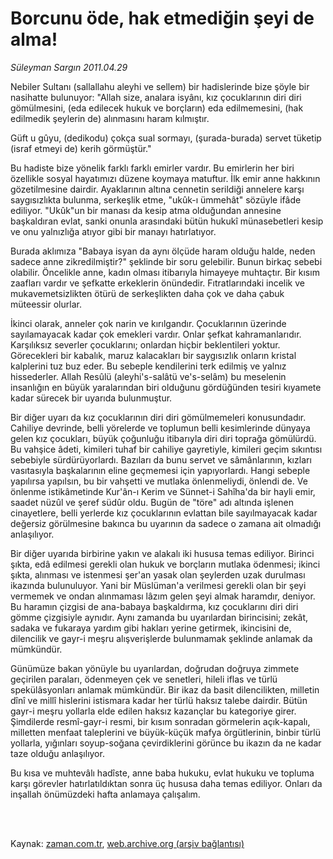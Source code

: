 # Borcunu öde, hak etmediğin şeyi de alma!

*Süleyman Sargın 2011.04.29*

<td class="columnist-detail">
<p>Nebiler Sultanı (sallallahu aleyhi ve sellem) bir hadislerinde bize şöyle bir nasihatte bulunuyor: "Allah size, analara isyânı, kız çocuklarının diri diri gömülmesini, (eda edilecek hukuk ve borçların) eda edilmemesini, (hak edilmedik şeylerin de) alınmasını haram kılmıştır.</p>
<p>
<div id="haberMetinDiv">
<p>Güft u gûyu, (dedikodu) çokça sual sormayı, (şurada-burada) servet tüketip (israf etmeyi de) kerih görmüştür."
<p>Bu hadiste bize yönelik farklı farklı emirler vardır. Bu emirlerin her biri özellikle sosyal hayatımızı düzene koymaya matuftur. İlk emir anne hakkının gözetilmesine dairdir. Ayaklarının altına cennetin serildiği annelere karşı saygısızlıkta bulunma, serkeşlik etme, "ukûk-ı ümmehât" sözüyle ifâde ediliyor. "Ukûk"un bir manası da kesip atma olduğundan annesine başkaldıran evlat, sanki onunla arasındaki bütün hukukî münasebetleri kesip ve onu yalnızlığa atıyor gibi bir manayı hatırlatıyor.
<p>Burada aklımıza "Babaya isyan da aynı ölçüde haram olduğu halde, neden sadece anne zikredilmiştir?" şeklinde bir soru gelebilir. Bunun birkaç sebebi olabilir. Öncelikle anne, kadın olması itibarıyla himayeye muhtaçtır. Bir kısım zaafları vardır ve şefkatte erkeklerin önündedir. Fıtratlarındaki incelik ve mukavemetsizlikten ötürü de serkeşlikten daha çok ve daha çabuk müteessir olurlar.
<p>İkinci olarak, anneler çok narin ve kırılgandır. Çocuklarının üzerinde sayılamayacak kadar çok emekleri vardır. Onlar şefkat kahramanlarıdır. Karşılıksız severler çocuklarını; onlardan hiçbir beklentileri yoktur. Görecekleri bir kabalık, maruz kalacakları bir saygısızlık onların kristal kalplerini tuz buz eder. Bu sebeple kendilerini terk edilmiş ve yalnız hissederler. Allah Resûlü (aleyhi's-salâtü ve's-selâm) bu meselenin insanlığın en büyük yaralarından biri olduğunu gördüğünden tesiri kıyamete kadar sürecek bir uyarıda bulunmuştur.
<p>Bir diğer uyarı da kız çocuklarının diri diri gömülmemeleri konusundadır. Cahiliye devrinde, belli yörelerde ve toplumun belli kesimlerinde dünyaya gelen kız çocukları, büyük çoğunluğu itibarıyla diri diri toprağa gömülürdü. Bu vahşice âdeti, kimileri tuhaf bir cahiliye gayretiyle, kimileri geçim sıkıntısı sebebiyle sürdürüyorlardı. Bazıları da bunu servet ve sâmânlarının, kızları vasıtasıyla başkalarının eline geçmemesi için yapıyorlardı. Hangi sebeple yapılırsa yapılsın, bu bir vahşetti ve mutlaka önlenmeliydi, önlendi de. Ve önlenme istikâmetinde Kur'ân-ı Kerim ve Sünnet-i Sahîha'da bir hayli emir, saadet nüzûl ve şeref südûr oldu. Bugün de "töre" adı altında işlenen cinayetlere, belli yerlerde kız çocuklarının evlattan bile sayılmayacak kadar değersiz görülmesine bakınca bu uyarının da sadece o zamana ait olmadığı anlaşılıyor.
<p>Bir diğer uyarıda birbirine yakın ve alakalı iki hususa temas ediliyor. Birinci şıkta, edâ edilmesi gerekli olan hukuk ve borçların mutlaka ödenmesi; ikinci şıkta, alınması ve istenmesi şer'an yasak olan şeylerden uzak durulması ikazında bulunuluyor. Yani bir Müslüman'a verilmesi gerekli olan bir şeyi vermemek ve ondan alınmaması lâzım gelen şeyi almak haramdır, deniyor. Bu haramın çizgisi de ana-babaya başkaldırma, kız çocuklarını diri diri gömme çizgisiyle aynıdır. Aynı zamanda bu uyarılardan birincisini; zekât, sadaka ve fukaraya yardım gibi hakları yerine getirmek, ikincisini de, dilencilik ve gayr-i meşru alışverişlerde bulunmamak şeklinde anlamak da mümkündür.
<p>Günümüze bakan yönüyle bu uyarılardan, doğrudan doğruya zimmete geçirilen paraları, ödenmeyen çek ve senetleri, hileli iflas ve türlü spekülâsyonları anlamak mümkündür. Bir ikaz da basit dilencilikten, milletin dînî ve millî hislerini istismara kadar her türlü haksız talebe dairdir. Bütün gayr-i meşru yollarla elde edilen haksız kazançlar bu kategoriye girer. Şimdilerde resmî-gayr-i resmi, bir kısım sonradan görmelerin açık-kapalı, milletten menfaat taleplerini ve büyük-küçük mafya örgütlerinin, binbir türlü yollarla, yığınları soyup-soğana çevirdiklerini görünce bu ikazın da ne kadar taze olduğu anlaşılıyor.
<p>Bu kısa ve muhtevâlı hadîste, anne baba hukuku, evlat hukuku ve topluma karşı görevler hatırlatıldıktan sonra üç hususa daha temas ediliyor. Onları da inşallah önümüzdeki hafta anlamaya çalışalım. </p></p></p></p></p></p></p></p></div>
</p>


<p><br>
		 </br></p></td>

Kaynak: [zaman.com.tr](http://zaman.com.tr/yazar.do?yazino=1127148), [web.archive.org (arşiv bağlantısı)](http://web.archive.org/web/20110911003431/http://www.zaman.com.tr:80/yazar.do?yazino=1127148)
